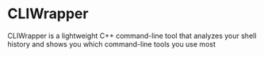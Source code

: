 # CLIWrapper
CLIWrapper is a lightweight C++ command-line tool that analyzes your shell history and shows you which command-line tools you use most
